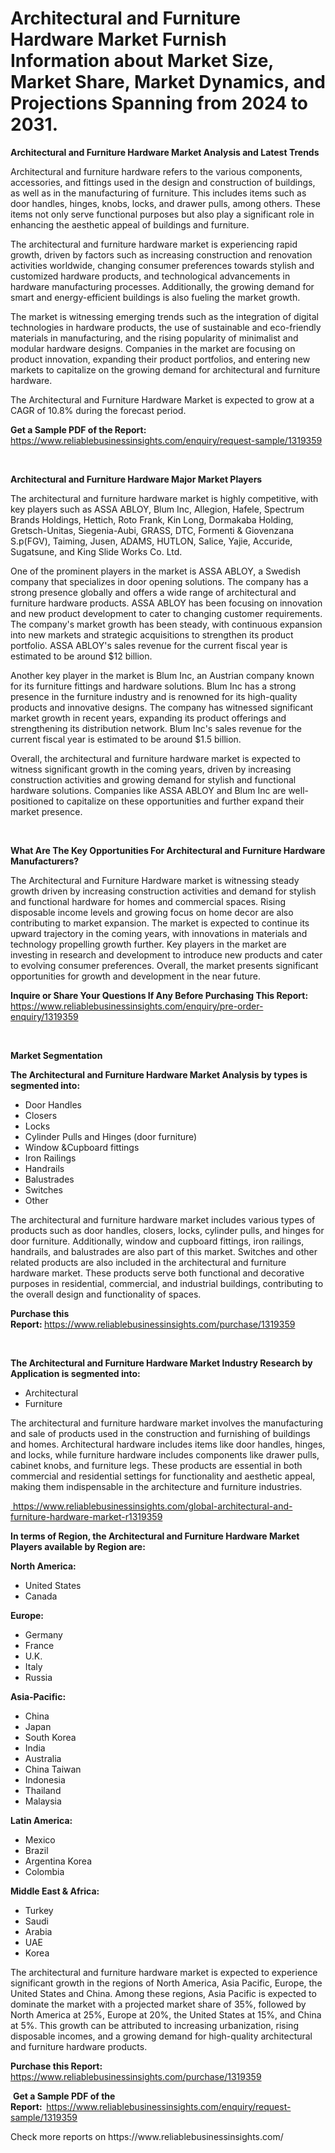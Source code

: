 <p><h1>Architectural and Furniture Hardware Market Furnish Information about Market Size, Market Share, Market Dynamics, and Projections Spanning from 2024 to 2031.</h1></p><p><strong>Architectural and Furniture Hardware Market Analysis and Latest Trends</strong></p>
<p><p>Architectural and furniture hardware refers to the various components, accessories, and fittings used in the design and construction of buildings, as well as in the manufacturing of furniture. This includes items such as door handles, hinges, knobs, locks, and drawer pulls, among others. These items not only serve functional purposes but also play a significant role in enhancing the aesthetic appeal of buildings and furniture.</p><p>The architectural and furniture hardware market is experiencing rapid growth, driven by factors such as increasing construction and renovation activities worldwide, changing consumer preferences towards stylish and customized hardware products, and technological advancements in hardware manufacturing processes. Additionally, the growing demand for smart and energy-efficient buildings is also fueling the market growth.</p><p>The market is witnessing emerging trends such as the integration of digital technologies in hardware products, the use of sustainable and eco-friendly materials in manufacturing, and the rising popularity of minimalist and modular hardware designs. Companies in the market are focusing on product innovation, expanding their product portfolios, and entering new markets to capitalize on the growing demand for architectural and furniture hardware.</p><p>The Architectural and Furniture Hardware Market is expected to grow at a CAGR of 10.8% during the forecast period.</p></p>
<p><strong>Get a Sample PDF of the Report:&nbsp;</strong> <a href="https://www.reliablebusinessinsights.com/enquiry/request-sample/1319359">https://www.reliablebusinessinsights.com/enquiry/request-sample/1319359</a></p>
<p>&nbsp;</p>
<p><strong>Architectural and Furniture Hardware Major Market Players</strong></p>
<p><p>The architectural and furniture hardware market is highly competitive, with key players such as ASSA ABLOY, Blum Inc, Allegion, Hafele, Spectrum Brands Holdings, Hettich, Roto Frank, Kin Long, Dormakaba Holding, Gretsch-Unitas, Siegenia-Aubi, GRASS, DTC, Formenti & Giovenzana S.p(FGV), Taiming, Jusen, ADAMS, HUTLON, Salice, Yajie, Accuride, Sugatsune, and King Slide Works Co. Ltd.</p><p>One of the prominent players in the market is ASSA ABLOY, a Swedish company that specializes in door opening solutions. The company has a strong presence globally and offers a wide range of architectural and furniture hardware products. ASSA ABLOY has been focusing on innovation and new product development to cater to changing customer requirements. The company's market growth has been steady, with continuous expansion into new markets and strategic acquisitions to strengthen its product portfolio. ASSA ABLOY's sales revenue for the current fiscal year is estimated to be around $12 billion.</p><p>Another key player in the market is Blum Inc, an Austrian company known for its furniture fittings and hardware solutions. Blum Inc has a strong presence in the furniture industry and is renowned for its high-quality products and innovative designs. The company has witnessed significant market growth in recent years, expanding its product offerings and strengthening its distribution network. Blum Inc's sales revenue for the current fiscal year is estimated to be around $1.5 billion.</p><p>Overall, the architectural and furniture hardware market is expected to witness significant growth in the coming years, driven by increasing construction activities and growing demand for stylish and functional hardware solutions. Companies like ASSA ABLOY and Blum Inc are well-positioned to capitalize on these opportunities and further expand their market presence.</p></p>
<p>&nbsp;</p>
<p><strong>What Are The Key Opportunities For Architectural and Furniture Hardware Manufacturers?</strong></p>
<p><p>The Architectural and Furniture Hardware market is witnessing steady growth driven by increasing construction activities and demand for stylish and functional hardware for homes and commercial spaces. Rising disposable income levels and growing focus on home decor are also contributing to market expansion. The market is expected to continue its upward trajectory in the coming years, with innovations in materials and technology propelling growth further. Key players in the market are investing in research and development to introduce new products and cater to evolving consumer preferences. Overall, the market presents significant opportunities for growth and development in the near future.</p></p>
<p><strong>Inquire or Share Your Questions If Any Before Purchasing This Report:</strong> <a href="https://www.reliablebusinessinsights.com/enquiry/pre-order-enquiry/1319359">https://www.reliablebusinessinsights.com/enquiry/pre-order-enquiry/1319359</a></p>
<p>&nbsp;</p>
<p><strong>Market Segmentation</strong></p>
<p><strong>The Architectural and Furniture Hardware Market Analysis by types is segmented into:</strong></p>
<p><ul><li>Door Handles</li><li>Closers</li><li>Locks</li><li>Cylinder Pulls and Hinges (door furniture)</li><li>Window &Cupboard fittings</li><li>Iron Railings</li><li>Handrails</li><li>Balustrades</li><li>Switches</li><li>Other</li></ul></p>
<p><p>The architectural and furniture hardware market includes various types of products such as door handles, closers, locks, cylinder pulls, and hinges for door furniture. Additionally, window and cupboard fittings, iron railings, handrails, and balustrades are also part of this market. Switches and other related products are also included in the architectural and furniture hardware market. These products serve both functional and decorative purposes in residential, commercial, and industrial buildings, contributing to the overall design and functionality of spaces.</p></p>
<p><strong>Purchase this Report:&nbsp;</strong><a href="https://www.reliablebusinessinsights.com/purchase/1319359">https://www.reliablebusinessinsights.com/purchase/1319359</a></p>
<p>&nbsp;</p>
<p><strong>The Architectural and Furniture Hardware Market Industry Research by Application is segmented into:</strong></p>
<p><ul><li>Architectural</li><li>Furniture</li></ul></p>
<p><p>The architectural and furniture hardware market involves the manufacturing and sale of products used in the construction and furnishing of buildings and homes. Architectural hardware includes items like door handles, hinges, and locks, while furniture hardware includes components like drawer pulls, cabinet knobs, and furniture legs. These products are essential in both commercial and residential settings for functionality and aesthetic appeal, making them indispensable in the architecture and furniture industries.</p></p>
<p><a href="https://www.reliablebusinessinsights.com/global-architectural-and-furniture-hardware-market-r1319359">&nbsp;https://www.reliablebusinessinsights.com/global-architectural-and-furniture-hardware-market-r1319359</a></p>
<p><strong>In terms of Region, the Architectural and Furniture Hardware Market Players available by Region are:</strong></p>
<p>
    <p> <strong> North America: </strong>
        <ul>
            <li>United States</li>
            <li>Canada</li>
        </ul>
        </p> 
    <p> <strong> Europe: </strong>
        <ul>
            <li>Germany</li>
            <li>France</li>
            <li>U.K.</li>
            <li>Italy</li>
            <li>Russia</li>
        </ul>
        </p> 
    <p> <strong> Asia-Pacific: </strong>
        <ul>
            <li>China</li>
            <li>Japan</li>
            <li>South Korea</li>
            <li>India</li>
            <li>Australia</li>
            <li>China Taiwan</li>
            <li>Indonesia</li>
            <li>Thailand</li>
            <li>Malaysia</li>
        </ul>
        </p> 
    <p> <strong> Latin America: </strong>
        <ul>
            <li>Mexico</li>
            <li>Brazil</li>
            <li>Argentina Korea</li>
            <li>Colombia</li>
        </ul>
        </p> 
    <p> <strong> Middle East & Africa: </strong>
        <ul>
            <li>Turkey</li>
            <li>Saudi</li>
            <li>Arabia</li>
            <li>UAE</li>
            <li>Korea</li>
        </ul>
    </p>
    </p>
<p><p>The architectural and furniture hardware market is expected to experience significant growth in the regions of North America, Asia Pacific, Europe, the United States and China. Among these regions, Asia Pacific is expected to dominate the market with a projected market share of 35%, followed by North America at 25%, Europe at 20%, the United States at 15%, and China at 5%. This growth can be attributed to increasing urbanization, rising disposable incomes, and a growing demand for high-quality architectural and furniture hardware products.</p></p>
<p><strong>Purchase this Report: </strong><a href="https://www.reliablebusinessinsights.com/purchase/1319359">https://www.reliablebusinessinsights.com/purchase/1319359</a></p>
<p>&nbsp;<strong>Get a Sample PDF of the Report:&nbsp;&nbsp;</strong><a href="https://www.reliablebusinessinsights.com/enquiry/request-sample/1319359">https://www.reliablebusinessinsights.com/enquiry/request-sample/1319359</a></p>
<p><strong></strong></p>
<p>Check more reports on https://www.reliablebusinessinsights.com/</p>